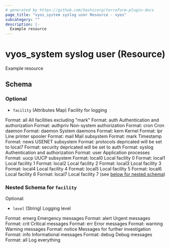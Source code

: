 ```yaml
---
# generated by https://github.com/hashicorp/terraform-plugin-docs
page_title: "vyos_system syslog user Resource - vyos"
subcategory: ""
description: |-
  Example resource
---
```


# vyos_system syslog user (Resource)

Example resource



<!-- schema generated by tfplugindocs -->
## Schema

### Optional

- `facility` (Attributes Map) Facility for logging

Format: all
All facilities excluding "mark"
Format: auth
Authentication and authorization
Format: authpriv
Non-system authorization
Format: cron
Cron daemon
Format: daemon
System daemons
Format: kern
Kernel
Format: lpr
Line printer spooler
Format: mail
Mail subsystem
Format: mark
Timestamp
Format: news
USENET subsystem
Format: protocols
depricated will be set to local7
Format: security
depricated will be set to auth
Format: syslog
Authentication and authorization
Format: user
Application processes
Format: uucp
UUCP subsystem
Format: local0
Local facility 0
Format: local1
Local facility 1
Format: local2
Local facility 2
Format: local3
Local facility 3
Format: local4
Local facility 4
Format: local5
Local facility 5
Format: local6
Local facility 6
Format: local7
Local facility 7 (see [below for nested schema](#nestedatt--facility))

<a id="nestedatt--facility"></a>
### Nested Schema for `facility`

Optional:

- `level` (String) Logging level

Format: emerg
Emergency messages
Format: alert
Urgent messages
Format: crit
Critical messages
Format: err
Error messages
Format: warning
Warning messages
Format: notice
Messages for further investigation
Format: info
Informational messages
Format: debug
Debug messages
Format: all
Log everything
